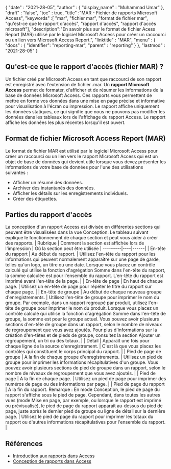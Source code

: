 {
  "date" : "2021-28-05",
  "author" : {
    "display_name" : "Muhammad Umar"
},
  "draft" : "false",
  "toc" : true,
  "title" :"MAR - Fichier de rapports Microsoft Access",
  "keywords" :[ "mar", "fichier mar", "format de fichier mar", "qu'est-ce que le rapport d'accès", "rapport d'accès", "rapport d'accès microsoft"],
  "description":"En savoir plus sur le format de fichier Acess Report (MAR) utilisé par le logiciel Microsoft Access pour créer un raccourci ou un lien vers Microsoft Access Report.",
  "linktitle" : "MAR",
  "menu" : {
    "docs" : {
    "identifier": "reporting-mar",
      "parent" : "reporting"
}
},
  "lastmod" : "2021-28-05"
}

## Qu'est-ce que le rapport d'accès (fichier MAR) ? ##
Un fichier créé par Microsoft Access en tant que raccourci de son rapport est enregistré avec l'extension de fichier .mar. Un **rapport Microsoft Access** permet de formater, d'afficher et de résumer les informations de la base de données Microsoft Access. Ces rapports vous permettent de mettre en forme vos données dans une mise en page précise et informative pour visualisation à l'écran ou impression. Le rapport affiche uniquement les données statiques, ce qui signifie que nous ne pouvons pas modifier les données dans les tableaux lors de l'affichage du rapport Access. Le rapport affiche les données les plus récentes lorsqu'il est ouvert.

## Format de fichier Microsoft Access Report (MAR)

Le format de fichier MAR est utilisé par le logiciel Microsoft Access pour créer un raccourci ou un lien vers le rapport Microsoft Access qui est un objet de base de données qui devient utile lorsque vous devez présenter les informations de votre base de données pour l'une des utilisations suivantes :

- Afficher un résumé des données.
- Archiver des instantanés des données.
- Afficher les détails sur les enregistrements individuels.
- Créer des étiquettes.

## Parties du rapport d'accès
La conception d'un rapport Access est divisée en différentes sections qui peuvent être visualisées dans la vue Conception. Le tableau suivant explique le fonctionnement de chaque section et peut vous aider à créer des rapports.
| Rubrique | Comment la section est affichée lors de l'impression | Où la section peut être utilisée |
---------|----|------|
| En-tête du rapport | Au début du rapport. | Utilisez l'en-tête du rapport pour les informations qui peuvent normalement apparaître sur une page de garde, telles qu'un logo, un titre ou une date. Lorsque vous placez un contrôle calculé qui utilise la fonction d'agrégation Somme dans l'en-tête du rapport, la somme calculée est pour l'ensemble du rapport. L'en-tête du rapport est imprimé avant l'en-tête de la page. |
| En-tête de page | En haut de chaque page. | Utilisez un en-tête de page pour répéter le titre du rapport sur chaque page. |
| En-tête de groupe | Au début de chaque nouveau groupe d'enregistrements. | Utilisez l'en-tête de groupe pour imprimer le nom du groupe. Par exemple, dans un rapport regroupé par produit, utilisez l'en-tête de groupe pour imprimer le nom du produit. Lorsque vous placez un contrôle calculé qui utilise la fonction d'agrégation Somme dans l'en-tête de groupe, la somme est pour le groupe actuel. Vous pouvez avoir plusieurs sections d'en-tête de groupe dans un rapport, selon le nombre de niveaux de regroupement que vous avez ajoutés. Pour plus d'informations sur la création d'en-têtes et de pieds de groupe, consultez la section Ajouter un regroupement, un tri ou des totaux. |
| Détail | Apparaît une fois pour chaque ligne de la source d'enregistrement. | C'est là que vous placez les contrôles qui constituent le corps principal du rapport. |
| Pied de page de groupe | A la fin de chaque groupe d'enregistrements. | Utilisez un pied de groupe pour imprimer les informations récapitulatives d'un groupe. Vous pouvez avoir plusieurs sections de pied de groupe dans un rapport, selon le nombre de niveaux de regroupement que vous avez ajoutés. |
| Pied de page | A la fin de chaque page. | Utilisez un pied de page pour imprimer des numéros de page ou des informations par page. |
| Pied de page du rapport | A la fin du rapport. Remarque : En mode Conception, le pied de page du rapport s'affiche sous le pied de page. Cependant, dans toutes les autres vues (mode Mise en page, par exemple, ou lorsque le rapport est imprimé ou prévisualisé), le pied de page du rapport apparaît au-dessus du pied de page, juste après le dernier pied de groupe ou ligne de détail sur la dernière page. | Utilisez le pied de page du rapport pour imprimer les totaux du rapport ou d'autres informations récapitulatives pour l'ensemble du rapport. |






## Références ##

- [Introduction aux rapports dans Access](https://support.microsoft.com/en-us/office/introduction-to-reports-in-access-e0869f59-7536-4d19-8e05-7158dcd3681c)
- [Conception de rapports dans Access](https://www.uis.edu/informationtechnologyservices/wp-content/uploads/sites/106/2013/04/DesigningReportsinAccess2010.pdf)

